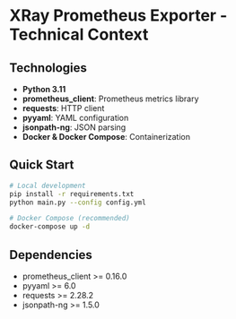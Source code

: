 # XRay Prometheus Exporter - Technical Context

## Technologies

- **Python 3.11**
- **prometheus_client**: Prometheus metrics library
- **requests**: HTTP client
- **pyyaml**: YAML configuration
- **jsonpath-ng**: JSON parsing
- **Docker & Docker Compose**: Containerization

## Quick Start

```bash
# Local development
pip install -r requirements.txt
python main.py --config config.yml

# Docker Compose (recommended)
docker-compose up -d
```

## Dependencies

- prometheus_client >= 0.16.0
- pyyaml >= 6.0
- requests >= 2.28.2
- jsonpath-ng >= 1.5.0
